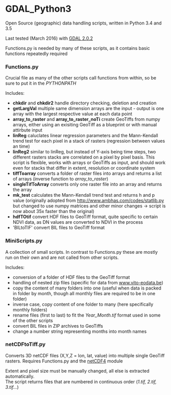# GDAL_Python3
Open Source (geographic) data handling scripts, written in Python 3.4 and 3.5

Last tested (March 2016) with [GDAL 2.0.2](http://www.gisinternals.com/query.html?content=filelist&file=release-1800-x64-gdal-1-11-3-mapserver-6-4-2.zip)

Functions.py is needed by many of these scripts, as it contains basic functions repeatedly required


### Functions.py

Crucial file as many of the other scripts call functions from within, so be sure to put it in the *PYTHONPATH*   

Includes:
* **chkdir** and **chkdir2** handle directory checking, deletion and creation
* **getLargVal** multiple same dimension arrays are the input - output is one array with the largest respective value at each data point
* **array_to_raster** and **array_to_raster_noTi** create GeoTiffs from numpy arrays, either using an exisiting GeoTiff as a blueprint or with manual attirbute input
* **linReg** caluclates linear regression parameters and the Mann-Kendall trend test for each pixel in a stack of rasters (regression between values an time)
* **linReg2** similar to linReg, but instead of Y-axis being time steps, two different rasters stacks are correlated on a pixel by pixel basis. 
	This script is flexible, works with arrays or GeoTiffs as input, and should work even for stacks that differ in extent, resolution or coordinate system
* **tiffToarray** converts a folder of raster files into arrays and returns a list of arrays (inverse function to *array_to_raster*)
* **singleTifToArray** converts only one raster file into an array and returns the array
* **mk_test** calculates the Mann-Kendall trend test and returns h and p value (originally adopted from http://www.ambhas.com/codes/statlib.py but changed 
	to use numpy matrices and other minor changes -> script is now about 35x faster than the original)
* **hdfTOtif** convert HDF files to GeoTiff format, quite specific to certain NDVI data, as DN values are converted to NDVI in the process
* 'BILtoTIF' convert BIL files to GeoTiff format


### MiniScripts.py


A collection of small scripts. In contrast to Functions.py these are mostly run on their own and are not called from other scripts.

Includes:
* conversion of a folder of HDF files to the GeoTiff format
* handling of nested zip files (specific for data from www.vito-eodata.be)
* copy the content of many folders into one (useful when data is packed in folder by month, though all monthly files are required to be in one folder)
* inverse case, copy content of one folder to many (here specifically monthly folders)
* rename files (first to last) to fit the *Year_Month.tif* format used in some of the other scripts
* convert BIL files in ZIP archives to GeoTiffs
* change a number string representing months into month names


### netCDFtoTiff.py

Converts 3D netCDF files (X,Y,Z = lon, lat, value) into multiple single GeoTiff rasters. Requires Functions.py and the [netCDF4](https://netcdf4-python.googlecode.com/svn/trunk/docs/netCDF4-module.html) module

Extent and pixel size must be manually changed, all else is extracted automatically.   
The script returns files that are numbered in continuous order (*1.tif, 2.tif, 3.tif...*)

